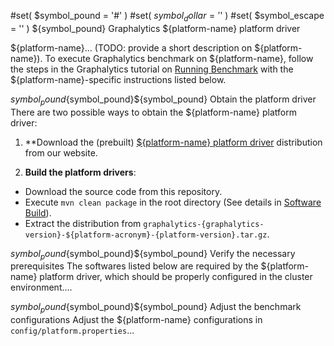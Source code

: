 #set( $symbol_pound = '#' )
#set( $symbol_dollar = '$' )
#set( $symbol_escape = '\' )
${symbol_pound} Graphalytics ${platform-name} platform driver

${platform-name}... (TODO: provide a short description on ${platform-name}). To execute Graphalytics benchmark on ${platform-name}, follow the steps in the Graphalytics tutorial on [Running Benchmark](https://github.com/ldbc/ldbc_graphalytics/wiki/Manual%3A-Running-Benchmark) with the ${platform-name}-specific instructions listed below.

${symbol_pound}${symbol_pound}${symbol_pound} Obtain the platform driver
There are two possible ways to obtain the ${platform-name} platform driver:

 1. **Download the (prebuilt) [${platform-name} platform driver](http://graphalytics.site/dist/stable/) distribution from our website.

 2. **Build the platform drivers**: 
  - Download the source code from this repository.
  - Execute `mvn clean package` in the root directory (See details in [Software Build](https://github.com/ldbc/ldbc_graphalytics/wiki/Documentation:-Software-Build)).
  - Extract the distribution from  `graphalytics-{graphalytics-version}-${platform-acronym}-{platform-version}.tar.gz`.

${symbol_pound}${symbol_pound}${symbol_pound} Verify the necessary prerequisites
The softwares listed below are required by the ${platform-name} platform driver, which should be properly configured in the cluster environment....

${symbol_pound}${symbol_pound}${symbol_pound} Adjust the benchmark configurations
Adjust the ${platform-name} configurations in `config/platform.properties`...

